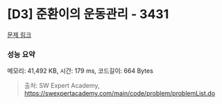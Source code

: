 # [D3] 준환이의 운동관리 - 3431 

[문제 링크](https://swexpertacademy.com/main/code/problem/problemDetail.do?contestProbId=AWE_ZXcqAAMDFAV2) 

### 성능 요약

메모리: 41,492 KB, 시간: 179 ms, 코드길이: 664 Bytes



> 출처: SW Expert Academy, https://swexpertacademy.com/main/code/problem/problemList.do